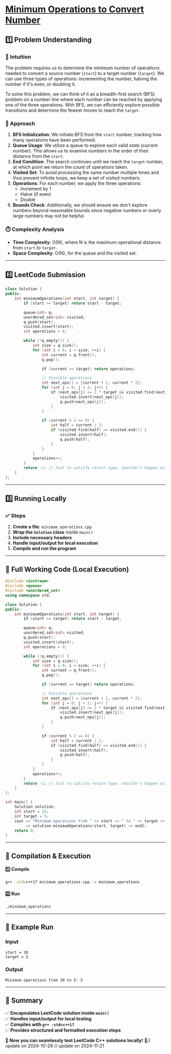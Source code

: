 # **[Minimum Operations to Convert Number](https://leetcode.com/problems/minimum-operations-to-convert-number/description/)**  

## **1️⃣ Problem Understanding**  
### **📌 Intuition**  
The problem requires us to determine the minimum number of operations needed to convert a source number (`start`) to a target number (`target`). We can use three types of operations: incrementing the number, halving the number if it's even, or doubling it. 

To solve this problem, we can think of it as a breadth-first search (BFS) problem on a number line where each number can be reached by applying one of the three operations. With BFS, we can efficiently explore possible transitions and determine the fewest moves to reach the `target`.

### **🚀 Approach**  
1. **BFS Initialization**: We initiate BFS from the `start` number, tracking how many operations have been performed.
2. **Queue Usage**: We utilize a queue to explore each valid state (current number). This allows us to examine numbers in the order of their distance from the `start`.
3. **End Condition**: The search continues until we reach the `target` number, at which point we return the count of operations taken.
4. **Visited Set**: To avoid processing the same number multiple times and thus prevent infinite loops, we keep a set of visited numbers.
5. **Operations**: For each number, we apply the three operations:
   - Increment by 1
   - Halve (if even)
   - Double
6. **Bounds Check**: Additionally, we should ensure we don't explore numbers beyond reasonable bounds since negative numbers or overly large numbers may not be helpful.

### **⏱️ Complexity Analysis**  
- **Time Complexity**: O(N), where N is the maximum operational distance from `start` to `target`.
- **Space Complexity**: O(N), for the queue and the visited set.

---  

## **2️⃣ LeetCode Submission**  
```cpp
class Solution {
public:
    int minimumOperations(int start, int target) {
        if (start >= target) return start - target;

        queue<int> q;
        unordered_set<int> visited;
        q.push(start);
        visited.insert(start);
        int operations = 0;

        while (!q.empty()) {
            int size = q.size();
            for (int i = 0; i < size; ++i) {
                int current = q.front();
                q.pop();

                if (current == target) return operations;

                // Possible operations
                int next_ops[] = {current + 1, current * 2};
                for (int j = 0; j < 2; j++) {
                    if (next_ops[j] <= 2 * target && visited.find(next_ops[j]) == visited.end()) {
                        visited.insert(next_ops[j]);
                        q.push(next_ops[j]);
                    }
                }

                if (current % 2 == 0) {
                    int half = current / 2;
                    if (visited.find(half) == visited.end()) {
                        visited.insert(half);
                        q.push(half);
                    }
                }
            }
            operations++;
        }
        return -1; // Just to satisfy return type, shouldn't happen with valid input
    }
};  
```  

---  

## **3️⃣ Running Locally**  
### **✅ Steps**  
1. **Create a file**: `minimum_operations.cpp`  
2. **Wrap the `Solution` class** inside `main()`  
3. **Include necessary headers**  
4. **Handle input/output for local execution**  
5. **Compile and run the program**  

---  

## **📝 Full Working Code (Local Execution)**  
```cpp
#include <iostream>
#include <queue>
#include <unordered_set>
using namespace std;

class Solution {
public:
    int minimumOperations(int start, int target) {
        if (start >= target) return start - target;

        queue<int> q;
        unordered_set<int> visited;
        q.push(start);
        visited.insert(start);
        int operations = 0;

        while (!q.empty()) {
            int size = q.size();
            for (int i = 0; i < size; ++i) {
                int current = q.front();
                q.pop();

                if (current == target) return operations;

                // Possible operations
                int next_ops[] = {current + 1, current * 2};
                for (int j = 0; j < 2; j++) {
                    if (next_ops[j] <= 2 * target && visited.find(next_ops[j]) == visited.end()) {
                        visited.insert(next_ops[j]);
                        q.push(next_ops[j]);
                    }
                }

                if (current % 2 == 0) {
                    int half = current / 2;
                    if (visited.find(half) == visited.end()) {
                        visited.insert(half);
                        q.push(half);
                    }
                }
            }
            operations++;
        }
        return -1; // Just to satisfy return type, shouldn't happen with valid input
    }
};

int main() {
    Solution solution;
    int start = 10;
    int target = 5;
    cout << "Minimum operations from " << start << " to " << target << ": " 
         << solution.minimumOperations(start, target) << endl;
    return 0;
}
```  

---  

## **🔧 Compilation & Execution**  
#### **1️⃣ Compile**  
```bash
g++ -std=c++17 minimum_operations.cpp -o minimum_operations
```  

#### **2️⃣ Run**  
```bash
./minimum_operations
```  

---  

## **🎯 Example Run**  
### **Input**  
```
start = 10
target = 5
```  
### **Output**  
```
Minimum operations from 10 to 5: 5
```  

---  

## **📌 Summary**  
✅ **Encapsulates LeetCode solution inside `main()`**  
✅ **Handles input/output for local testing**  
✅ **Compiles with `g++ -std=c++17`**  
✅ **Provides structured and formatted execution steps**  

🚀 **Now you can seamlessly test LeetCode C++ solutions locally!** 🚀// update on 2024-10-29
// update on 2024-11-21
